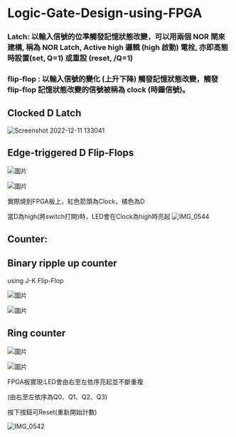 # Logic-Gate-Design-using-FPGA


### Latch: 以輸入信號的位準觸發記憶狀態改變，可以用兩個 NOR 閘來建構, 稱為 NOR Latch,  Active high 邏輯 (high 啟動) 電栓, 亦即高態時設置(set, Q=1) 或重設 (reset, /Q=1)

### flip-flop : 以輸入信號的變化 (上升下降) 觸發記憶狀態改變，觸發 flip-flop 記憶狀態改變的信號被稱為 clock (時鐘信號)。

## Clocked D Latch

 ![Screenshot 2022-12-11 133041](https://user-images.githubusercontent.com/68816726/206888094-4005ca8a-9dd0-4406-b36d-09051edbbbcd.png)

## Edge-triggered D Flip-Flops

![圖片](https://user-images.githubusercontent.com/68816726/206888110-a78d0906-e7b0-48f8-a999-dadd82bb90b4.png)

![圖片](https://user-images.githubusercontent.com/68816726/206888138-d1510cb3-fbc2-4905-81d8-1788613ede77.png)


實際燒到FPGA板上，紅色箭頭為Clock，橘色為D

當D為high(將switch打開)時，LED會在Clock為high時亮起
![IMG_0544](https://user-images.githubusercontent.com/68816726/206888295-026d9aa8-19b5-4bfe-b590-d5794b8c317f.jpg)


## Counter:

## Binary ripple up counter

using J-K Flip-Flop

![圖片](https://user-images.githubusercontent.com/68816726/206888533-4e70c62a-d51a-47ab-87e6-0ef42e7f30fb.png)

![圖片](https://user-images.githubusercontent.com/68816726/206888538-84362aee-938f-4e27-b1c7-0c83dafeb3ec.png)

## Ring counter

![圖片](https://user-images.githubusercontent.com/68816726/206888581-ec5634e2-4e3b-416f-b121-eb28cd55b44f.png)


![圖片](https://user-images.githubusercontent.com/68816726/206888564-335ca55c-f649-492d-a159-ac52add2b7aa.png)

FPGA板實現:LED會由右至左依序亮起並不斷重複

(由右至左依序為Q0、Q1、Q2、Q3)

按下按鈕可Reset(重新開始計數)




![IMG_0542](https://user-images.githubusercontent.com/68816726/206888596-c7b58f24-6b98-4f5a-a75e-949c8d749323.jpg)

